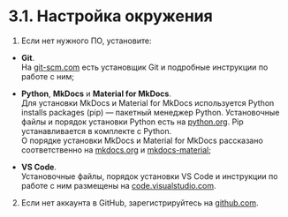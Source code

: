# 3.1. Настройка окружения

1. Если нет нужного ПО, установите:  

- **Git**.  
На [git-scm.com](https://git-scm.com/book/ru/v2/%D0%92%D0%B2%D0%B5%D0%B4%D0%B5%D0%BD%D0%B8%D0%B5-%D0%A3%D1%81%D1%82%D0%B0%D0%BD%D0%BE%D0%B2%D0%BA%D0%B0-Git) есть установщик Git и подробные инструкции по работе с ним;  

- **Python**, **MkDocs** и **Material for MkDocs**.  
Для установки MkDocs и Material for MkDocs используется Python installs packages (pip) — пакетный менеджер Python. Установочные файлы и порядок установки Python есть на [python.org](https://www.python.org/downloads/). Pip устанавливается в комплекте с Python.  
О порядке установки MkDocs и Material for MkDocs рассказано соответственно на [mkdocs.org](https://www.mkdocs.org/) и [mkdocs-material](https://squidfunk.github.io/mkdocs-material/);  

- **VS Code**.  
Установочные файлы, порядок установки VS Code и инструкции по работе с ним размещены на [code.visualstudio.com](https://code.visualstudio.com/).    

2. Если нет аккаунта в GitHub, зарегистрируйтесь на [github.com](https://github.com/).